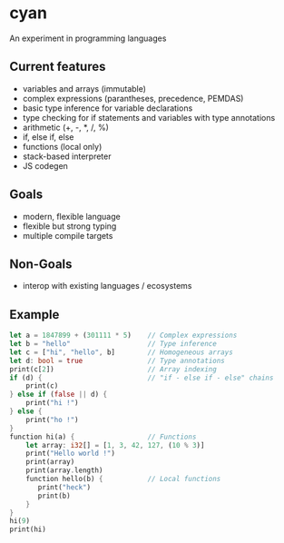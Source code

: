 # cyan
An experiment in programming languages

## Current features

* variables and arrays (immutable)
* complex expressions (parantheses, precedence, PEMDAS)
* basic type inference for variable declarations
* type checking for if statements and variables with type annotations
* arithmetic (+, -, \*, /, %)
* if, else if, else
* functions (local only)
* stack-based interpreter
* JS codegen

## Goals

* modern, flexible language
* flexible but strong typing
* multiple compile targets

## Non-Goals

* interop with existing languages / ecosystems

## Example

```rust
let a = 1847899 + (301111 * 5)    // Complex expressions
let b = "hello"                   // Type inference
let c = ["hi", "hello", b]        // Homogeneous arrays
let d: bool = true                // Type annotations
print(c[2])                       // Array indexing
if (d) {                          // "if - else if - else" chains
    print(c)
} else if (false || d) {
    print("hi !")
} else {
    print("ho !")
}
function hi(a) {                  // Functions
    let array: i32[] = [1, 3, 42, 127, (10 % 3)]
    print("Hello world !")
    print(array)
    print(array.length)
    function hello(b) {           // Local functions
       print("heck")
       print(b)
    }
}
hi(9)
print(hi)
```
